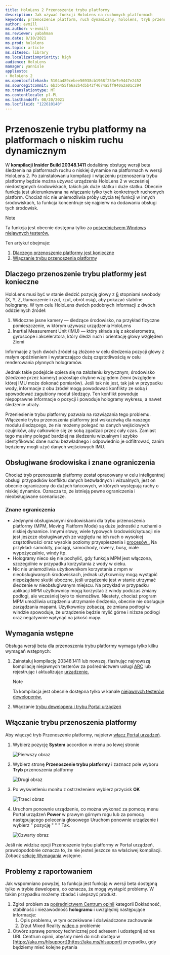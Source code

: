 ```yaml
---
title: HoloLens 2 Przenoszenie trybu platformy
description: Jak używać funkcji HoloLens na ruchomych platformach
keywords: przenoszenie platform, ruch dynamiczny, hololens, tryb przenoszenia platformy
author: evmill
ms.author: v-evmill
ms.reviewer: yabahman
ms.date: 8/10/2021
ms.prod: hololens
ms.topic: article
ms.sitesec: library
ms.localizationpriority: high
audience: HoloLens
manager: yannisle
appliesto:
- HoloLens 2
ms.openlocfilehash: 5104a489cebee56938cb1968f253e7e9447e2452
ms.sourcegitcommit: 6b3b455f66a2b4d5b42f4674a5ff940a2a01c294
ms.translationtype: MT
ms.contentlocale: pl-PL
ms.lasthandoff: 08/20/2021
ms.locfileid: "122610140"
---
```

# <a name="moving-platform-mode-on-low-dynamic-motion-moving-platforms"></a>Przenoszenie trybu platformy na platformach o niskim ruchu dynamicznym

W **kompilacji Insider Build 20348.1411** dodaliśmy obsługę wersji beta śledzenia na platformach ruchu o niskiej dynamice na platformach w wersji HoloLens 2. Po zainstalowaniu kompilacji i włączeniu przenoszenia trybu platformy będzie można używać urządzenia HoloLens 2 w wcześniej niedostępnych środowiskach, takich jak duże statku i duże statku. Obecnie funkcja jest ukierunkowana na włączanie tylko tych konkretnych ruchomych platform. Chociaż nic nie uniemożliwia próby użycia tej funkcji w innych środowiskach, ta funkcja koncentruje się najpierw na dodawaniu obsługi tych środowisk.

> [!NOTE]
> Ta funkcja jest obecnie dostępna tylko za [pośrednictwem Windows niejawnych testerów.](hololens-insider.md)

Ten artykuł obejmuje:

1. [Dlaczego przenoszenie platformy jest konieczne](#why-moving-platform-mode-is-necessary)
1. [Włączanie trybu przenoszenia platformy](#enabling-moving-platform-mode)

## <a name="why-moving-platform-mode-is-necessary"></a>Dlaczego przenoszenie trybu platformy jest konieczne

HoloLens musi być w stanie śledzić pozycję głowy z [6](https://en.wikipedia.org/wiki/Six_degrees_of_freedom) stopniami swobody (X, Y, Z, tłumaczenie i rzut, rzut, obrót osią), aby pokazać stabilne hologramy. W tym celu HoloLens dwóch podobnych informacji z dwóch oddzielnych źródeł:

1. Widoczne jasne kamery — śledzące środowisko, na przykład fizyczne pomieszczenie, w którym używasz urządzenia HoloLens
1. Inertial Measurement Unit (IMU) — który składa się z akcelerometru, gyroscope i akceleratora, który śledzi ruch i orientację głowy względem Ziemi

Informacje z tych dwóch źródeł są złożone w celu śledzenia pozycji głowy z małym opóźnieniem i wystarczająco dużą częstotliwością w celu renderowania płynnych hologramów.

Jednak takie podejście opiera się na założeniu krytycznym; środowisko (śledzone przez kamery) pozostaje chybne względem Ziemi (względem której IMU może dokonać pomiarów). Jeśli tak nie jest, tak jak w przypadku wody, informacje z obu źródeł mogą powodować konflikty ze sobą i spowodować zagubiony moduł śledzący. Ten konflikt powoduje niepoprawne informacje o pozycji i powoduje hologramy wykresu, a nawet śledzenie utraty.

Przeniesienie trybu platformy pozwala na rozwiązania tego problemu. Włączenie trybu przenoszenia platformy jest wskazówką dla naszego modułu śledzącego, że nie możemy polegać na danych wejściowych czujników, aby całkowicie się ze sobą zgadzać przez cały czas. Zamiast tego musimy polegać bardziej na śledzeniu wizualnym i szybko identyfikować dane ruchu bezwładnego i odpowiednio je odfiltrować, zanim będziemy mogli użyć danych wejściowych IMU.

## <a name="supported-environments-and-known-limitations"></a>Obsługiwane środowiska i znane ograniczenia

Chociaż tryb przenoszenia platformy został opracowany w celu inteligentnej obsługi przypadków konfliktu danych bezwładnych i wizualnych, jest on obecnie ograniczony do dużych łańcowych, w których występują ruchy o niskiej dynamice. Oznacza to, że istnieją pewne ograniczenia i nieobsługiwane scenariusze.

### <a name="known-limitations"></a>Znane ograniczenia

- Jedynymi obsługiwanymi środowiskami dla trybu przenoszenia platformy (MPM, Moving Platform Mode) są duże jednostki z ruchami o niskiej dynamice. Innymi słowy, wiele typowych środowisk/sytuacji nie jest jeszcze obsługiwanych ze względu na ich ruch o wysokiej częstotliwości oraz wysokie poziomy przyspieszenia i [procesów .](https://en.wikipedia.org/wiki/Jerk_(physics))  Na przykład: samoloty, pociągi, samochody, rowery, busy, małe wypożyczalnie, windy itp.
- Hologramy nieco się nie pochylić, gdy funkcja MPM jest włączona, szczególnie w przypadku korzystania z wody w cieku.
- Nic nie uniemożliwia użytkownikom korzystania z mpm w nieobsługiwanych środowiskach, jednak użytkownicy mogą wystąpić niepożądane skutki uboczne, jeśli urządzenie jest w stanie utrzymać śledzenie w nieobsługiwanym miejscu. Na przykład w przypadku aplikacji MPM użytkownicy mogą korzystać z windy podczas zmiany podłogi, ale wcześniej było to niemożliwe. Niestety, chociaż program MPM umożliwia urządzeniu utrzymanie śledzenia, obecnie nie obsługuje zarządzania mapami. Użytkownicy zobaczą, że zmiana podłogi w windzie spowoduje, że urządzenie będzie mylić górne i niższe podłogi oraz negatywnie wpłynąć na jakość mapy.

## <a name="prerequisites"></a>Wymagania wstępne

Obsługa wersji beta dla przenoszenia trybu platformy wymaga tylko kilku wymagań wstępnych:

1. Zainstaluj kompilację 20348.1411 lub nowszą, flashując najnowszą kompilację niejawnych testerów za pośrednictwem usługi [ARC](hololens-insider.md#ffu-download-and-flash-directions) lub rejestrując i aktualizując [urządzenie.](hololens-insider.md#start-receiving-insider-builds)

   > [!NOTE]
   > Ta kompilacja jest obecnie dostępna tylko w kanale [niejawnych testerów deweloperów.](hololens-insider.md#start-receiving-insider-builds)

2. Włączanie [trybu dewelopera i trybu Portal urządzeń](/mixed-reality/develop/platform-capabilities-and-apis/using-the-windows-device-portal)

## <a name="enabling-moving-platform-mode"></a>Włączanie trybu przenoszenia platformy

Aby włączyć tryb Przenoszenie platformy, najpierw [włącz Portal urządzeń](/windows/mixed-reality/develop/platform-capabilities-and-apis/using-the-windows-device-portal).

1. Wybierz pozycję **System** accordion w menu po lewej stronie

   ![Pierwszy obraz](.\images\moving-platform-1w.png)

2. Wybierz stronę **Przenoszenie trybu platformy** i zaznacz pole wyboru **Tryb** przenoszenia platformy

    ![Drugi obraz](.\images\moving-platform-2z.png)

3. Po wyświetleniu monitu z ostrzeżeniem wybierz przycisk **OK**

   ![Trzeci obraz](.\images\moving-platform-3w.png)

4. Uruchom ponownie urządzenie, co można wykonać za pomocą menu Portal urządzeń **Power** w prawym górnym rogu lub za pomocą następującego polecenia głosowego Uruchom ponownie urządzenie i wybierz &quot; pozycję &quot; &quot; &quot; Tak.

   ![Czwarty obraz](.\images\moving-platform-4z.png)

Jeśli nie widzisz opcji Przenoszenie trybu platformy w Portal urządzeń, prawdopodobnie oznacza to, że nie jesteś jeszcze na właściwej kompilacji. Zobacz [sekcję Wymagania](#prerequisites) wstępne.

## <a name="reporting-issues"></a>Problemy z raportowaniem

Jak wspomniano powyżej, ta funkcja jest funkcją w wersji beta dostępną tylko w trybie dewelopera, co oznacza, że mogą wystąpić problemy. W takim przypadku możemy zbadać i ulepszyć produkt.

1. Zgłoś problem za [pośrednictwem Centrum opinii](hololens-feedback.md) kategorii Dokładność, stabilność i niezawodność **hologramu** i uwzględnij następujące informacje:
    1. Opis problemu, w tym oczekiwane i doświadczone zachowanie
    1. Zrzut Mixed Reality [wideo o](holographic-photos-and-videos.md#capture-a-mixed-reality-video) problemie
2.  Otwórz sprawę pomocy technicznej pod adresem i udostępnij adres URL Centrum opinii, abyśmy mieli do nich dostęp w [https://aka.ms/hlsupport](https://aka.ms/hlsupport) przypadku, gdy będziemy mieć kolejne pytania